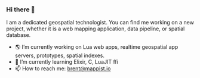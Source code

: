 ### Hi there 👋


I am a dedicated geospatial technologist. You can find me working on a new project, whether it is a web mapping application, data pipeline, or spatial database.

- 🌎 I’m currently working on Lua web apps, realtime geospatial app servers, prototypes, spatial indexes.
- 🌱 I’m currently learning Elixir, C, LuaJIT ffi
- 📫 How to reach me: brent@mappist.io

